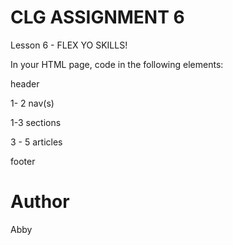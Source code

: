 # CLG ASSIGNMENT 6
Lesson 6 - FLEX YO SKILLS!

In your HTML page, code in the following elements:

header

1- 2 nav(s)

1-3 sections

3 - 5 articles

footer




# Author
Abby

